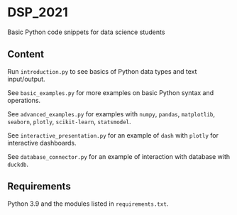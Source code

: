 # DSP_2021
Basic Python code snippets for data science students

## Content

Run `introduction.py` to see basics of Python data types and text input/output.

See `basic_examples.py` for more examples on basic Python syntax and operations.

See `advanced_examples.py` for examples with 
`numpy`, `pandas`, `matplotlib`, `seaborn`, `plotly`, `scikit-learn`, `statsmodel`.

See `interactive_presentation.py` for an example of `dash` with `plotly` for interactive dashboards.

See `database_connector.py` for an example of interaction with database with `duckdb`.

## Requirements

Python 3.9 and the modules listed in `requirements.txt`.
